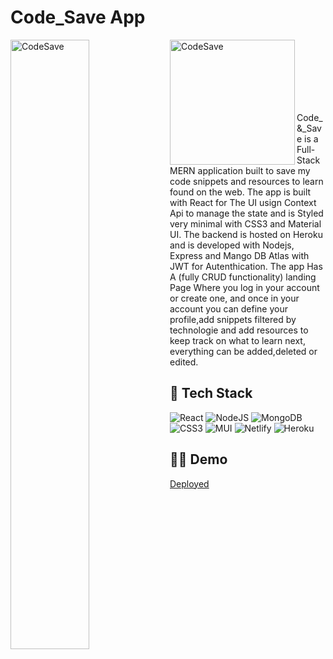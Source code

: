 # Code_Save App

<img align="left" width="50%" src="https://res.cloudinary.com/mike88/image/upload/v1642426813/codeSave2_p2vgvo.jpg" title="CodeSave" alt="CodeSave" width="40%"/>
<img align="left" width="200" src="https://res.cloudinary.com/mike88/image/upload/v1642426806/CodeSave_hhiboy.jpg" title="CodeSave" alt="CodeSave" width="40%"/>
<br/><br/><br/><br/><br/><br/>

Code_&_Save is a Full-Stack MERN application built to save my code snippets and resources to learn found on the web. The app is built with React for The UI usign Context Api to manage the state and is Styled very minimal with CSS3 and Material UI.
The backend is hosted on Heroku and is developed with Nodejs, Express and Mango DB Atlas with JWT for Autenthication.
The app Has A (fully CRUD functionality) landing Page Where you log in your account or create one, and once in your account you can define your profile,add snippets filtered by technologie and add resources to keep track on what to learn next, everything can be added,deleted or edited.





## 🥞 Tech Stack

![React](https://img.shields.io/badge/react-%2320232a.svg?style=for-the-badge&logo=react&logoColor=%2361DAFB)
![NodeJS](https://img.shields.io/badge/node.js-6DA55F?style=for-the-badge&logo=node.js&logoColor=white)
![MongoDB](https://img.shields.io/badge/MongoDB-%234ea94b.svg?style=for-the-badge&logo=mongodb&logoColor=white)
![CSS3](https://img.shields.io/badge/css3-%231572B6.svg?style=for-the-badge&logo=css3&logoColor=white)
![MUI](https://img.shields.io/badge/MUI-%230081CB.svg?style=for-the-badge&logo=material-ui&logoColor=white)
![Netlify](https://img.shields.io/badge/netlify-%23000000.svg?style=for-the-badge&logo=netlify&logoColor=#00C7B7)
![Heroku](https://img.shields.io/badge/heroku-%23430098.svg?style=for-the-badge&logo=heroku&logoColor=white)



## 🚀🚀 Demo

<a href="https://code-save.netlify.app/">Deployed</a> 

